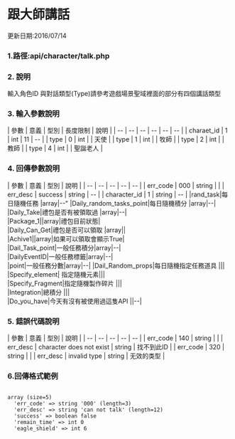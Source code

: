 # 跟大師講話


更新日期:2016/07/14


### 1.路徑:api/character/talk.php 　

### 2. 說明

輸入角色ID
與對話類型(Type)請參考遊戲場景聖域裡面的部分有四個講話類型

### 3. 輸入參數說明

| 參數 | 意義 | 型別 | 長度限制 | 說明 |
| -- | -- | -- | -- | -- | -- |
| charaet_id | 1 | int | 11   |   --  |
| type | 0 | int |   |   天使  |
| type | 1 | int |   |   牧師  |
| type | 2 | int |   |   教師  |
| type | 4 | int |   |   聖誕老人   |

### 4. 回傳參數說明
| 參數 | 意義 | 型別 | 說明 |
| -- | -- | -- | -- | -- |
| err_code | 000 | string |  |
| err_desc | success | string | -- |
| character_id | 1 | string | -- |
|rand_task|每日隨機任務 |array|--"
|Daily_random_tasks_point|每日隨機積分 |array|--| 
|Daily_Take|禮包是否有被領取過 |array|--|  
|Package_1||array|禮包目前狀態|  
|Daily_Can_Get|禮包是否可以領取 |array||  
|Achive1||array|如果可以領取會顯示True|  
|Dail_Task_point|一般任務積分|array|--|  
|DailyEventID|一般任務標籤|array|--|  
|point|一般任務分數|array|--| 
|Dail_Random_props|每日隨機指定任務道具 |||  
|Specify_element| 指定隨機元素|||  
|Specify_Fragment|指定隨機製作碎片 |||  
|Integration|總積分 |||  
|Do_you_have|今天有沒有被使用過這隻API ||--|  
### 5. 錯誤代碼說明
| 參數 | 意義 | 型別 | 說明 |
| -- | -- | -- | -- | -- |
| err_code | 140 | string |  |
| err_desc | character does not exist | string | 找不到此ID |
| err_code | 320 | string |  |
| err_desc | invalid type | string | 无效的类型 |





### 6.回傳格式範例
```

array (size=5)
  'err_code' => string '000' (length=3)
  'err_desc' => string 'can not talk' (length=12)
  'success' => boolean false
  'remain_time' => int 0
  'eagle_shield' => int 6



```